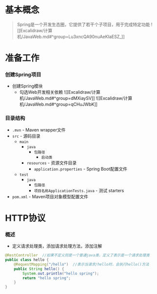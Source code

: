 # 基本概念
>Spring是一个开发生态圈，它提供了若干个子项目，用于完成特定功能
>![[Excalidraw/计算机/JavaWeb.md#^group=Lu3xncQA90nuAeKIaESZ_]]
# 准备工作
### 创建Spring项目
- 创建Spring模块
	- 勾选Web开发相关依赖
	![[Excalidraw/计算机/JavaWeb.md#^group=dMXiaySV]]
	![[Excalidraw/计算机/JavaWeb.md#^group=qCHuJWbK]]
### 目录结构
- `.mvn` - Maven wrapper文件
- `src` - 源码目录
    - `main`
        - `java`
            - `包路径`
                - `启动类` 
        - `resources` - 资源文件目录
            - `application.properties` - Spring Boot配置文件
    - `test`
        - `java`
            - `包路径`
			- `项目名称ApplicationTests.java` - 测试 starters
- `pom.xml` - Maven项目对象模型配置文件
# HTTP协议
### 概述



- 定义请求处理类，添加请求处理方法，添加注解
```java
@RestController  //如果不定义则是一个普通java类，定义了表示是一个请求处理类
public class hello {  
    @RequestMapping("/hello")  //表示当请求/hello时，会执行hello()方法
    public String hello() {  
        System.out.println("hello spring");  
        return "hello spring";  
    }  
}
```

























